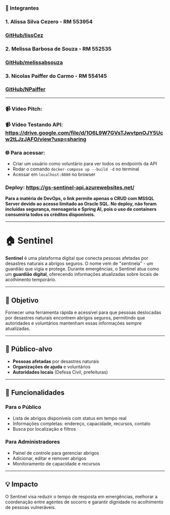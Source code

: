 ### 🚀 Integrantes

### 1. Alissa Silva Cezero - RM 553954
### [GitHub/lissCez](https://github.com/lissCez)

### 2. Melissa Barbosa de Souza - RM 552535
### [GitHub/melissabsouza](https://github.com/melissabsouza)

### 3. Nicolas Paiffer do Carmo - RM 554145
### [GitHub/NPaiffer](https://github.com/NPaiffer) 

---

 ### 📹 Vídeo Pitch:
 ### 📹 Vídeo Testando API: https://drive.google.com/file/d/1O6L9W7GVsTJwvtpnOJY5Ucw2tLJzJAFO/view?usp=sharing

 ### 🌐 Para acessar: 
 - Criar um usuário como voluntário para ver todos os endpoints da API
 - Rodar o comando `docker-compose up --build -d` no terminal
 - Acessar em `localhost:8080` no browser
 

 ### Deploy: https://gs-sentinel-api.azurewebsites.net/
 **Para a matéria de DevOps, o link permite apenas o CRUD com MSSQL Server devido ao acesso limitado ao Oracle SQL. No deploy, não foram incluídas segurança, mensageria e Spring AI, pois o uso de containers consumiria todos os créditos disponíveis.**

---
# 🏠 Sentinel

**Sentinel** é uma plataforma digital que conecta pessoas afetadas por desastres naturais a abrigos seguros. O nome vem de "sentinela" - um guardião que vigia e protege. Durante emergências, o Sentinel atua como um **guardião digital**, oferecendo informações atualizadas sobre locais de acolhimento temporário.

---

## 🎯 Objetivo

Fornecer uma ferramenta rápida e acessível para que pessoas deslocadas por desastres naturais encontrem abrigos seguros, permitindo que autoridades e voluntários mantenham essas informações sempre atualizadas.

---

## 👥 Público-alvo

- **Pessoas afetadas** por desastres naturais
- **Organizações de ajuda** e voluntários  
- **Autoridades locais** (Defesa Civil, prefeituras)

---

## 🚀 Funcionalidades

### **Para o Público**
- Lista de abrigos disponíveis com status em tempo real
- Informações completas: endereço, capacidade, recursos, contato
- Busca por localização e filtros

### **Para Administradores**
- Painel de controle para gerenciar abrigos
- Adicionar, editar e remover abrigos
- Monitoramento de capacidade e recursos

---

## 💡 Impacto

O Sentinel visa reduzir o tempo de resposta em emergências, melhorar a coordenação entre agentes de socorro e garantir dignidade no acolhimento de pessoas vulneráveis.
